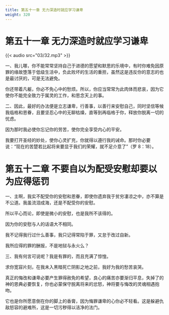 ```yaml
---
title: 第五十一章 无力深造时就应学习谦卑
weight: 320
---
```


# 第五十一章 无力深造时就应学习谦卑

{{< audio src="03/32.mp3" >}}

一、我儿哪，你不能常常坚持自己于进德的愿望和默思的乐境中，有时你难免因原罪的缘故堕落于低级生活中，负此败坏的生活的重担，虽然这是违反你的意志的也是最讨厌的，可是无法避免。

你还带着凡躯，你必不免心中的愁烦。所以，你应当常常为此肉体而悲哀，因为它使你不能完全致力于属灵的工作，和思念天上的事。

二、因此，最好的办法便是立志谦卑，行善事，以善行来安慰自己，同时坚信等候我临格和恩眷，且要坚忍心中的无聊枯燥，直等到再临格于你，释放你脱离一切的忧虑。

因为那时我必使你忘记你的劳苦，使你完全享受内心的平安。

我要打开圣经的妙处，使你心灵扩充，你就得以遵行我的诫命。那时你必要说：“现在的苦楚若比起将来要显于我们的荣耀，就不足介意了”（罗 8：18）。

# 第五十二章 不要自以为配受安慰却要以为应得惩罚

一、主啊，我实不配受你的安慰和恩眷，即使你遗弃我于贫穷凄凉之中，亦不算是不公道。我虽流泪成海，还是不配受你的安慰。

所以平心而论，即使是微小的安慰，也是我所不该得的。

因为你的安慰与人的话语大不相同。

我不记得我行过什么善事，我只记得常陷于罪，又怠于改过自新。

我所应得的罪的酬报，不是地狱与永火么？

三、我有何言可说呢？我是有罪的，而且充满了惊惶。

求你宽容片刻，在我未入黑暗死亡阴影之地之前，我好为我的愁苦哀哭。

真正的悔改和谦卑必要产生罪得赦免的希望，良心的痛苦亦要渐归平息，失掉了的神的恩典必要恢复，你也必蒙保守脱离将来的忿怒，神将要与悔改的灵魂相遇抱吻。

它也是你所愿意倒在你的脚上的香膏，因为悔罪谦卑的心你必不轻看。这是躲避仇敌怒容的避难所，这是一切污秽得以洁净的法门。
